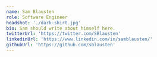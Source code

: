 ```yaml
---
name: Sam Blausten
role: Software Engineer
headshot: './dark-shirt.jpg'
bio: Sam should write about himself here.
twitterUrl: 'https://twitter.com/SBlausten'
linkedinUrl: 'https://www.linkedin.com/in/samblausten/'
githubUrl: 'https://github.com/sblausten'
---
```

